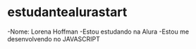 # estudantealurastart
-Nome: Lorena Hoffman 
-Estou estudando na Alura
-Estou me desenvolvendo no JAVASCRIPT
